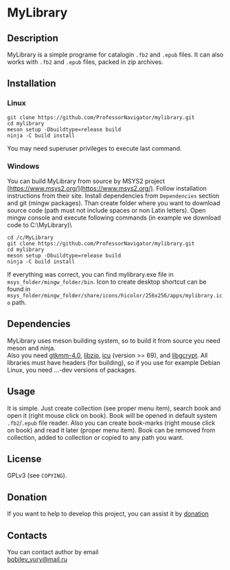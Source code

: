 # MyLibrary

## Description

MyLibrary is a simple programe for catalogin `.fb2` and `.epub` files. It can also works with `.fb2` and `.epub` files, packed in zip archives.

## Installation

### Linux

`git clone https://github.com/ProfessorNavigator/mylibrary.git`\
`cd mylibrary`\
`meson setup -Dbuildtype=release build`\
`ninja -C build install`

You may need superuser privileges to execute last command.

### Windows

You can build MyLibrary from source by MSYS2 project [https://www.msys2.org/](https://www.msys2.org/). Follow installation instructions from their site. Install dependencies from `Dependencies` section and git (mingw packages). Than create folder where you want to download source code (path must not include spaces or non Latin letters). Open mingw console and execute following commands (in example we download code to C:\MyLibrary)\

`cd /c/MyLibrary`\
`git clone https://github.com/ProfessorNavigator/mylibrary.git`\
`cd mylibrary`\
`meson setup -Dbuildtype=release build`\
`ninja -C build install`

If everything was correct, you can find mylibrary.exe file in `msys_folder/mingw_folder/bin`. Icon to create desktop shortcut can be found in `msys_folder/mingw_folder/share/icons/hicolor/256x256/apps/mylibrary.ico` path. 

## Dependencies

MyLibrary uses meson building system, so to build it from source you need meson and ninja.\
Also you need [gtkmm-4.0](http://www.gtkmm.org/),  [libzip](https://libzip.org/), [icu](https://icu.unicode.org/) (version >= 69), and [libgcrypt](https://www.gnupg.org/software/libgcrypt/). All libraries must have headers (for building), so if you use for example Debian Linux, you need ...-dev versions of packages.

## Usage

It is simple. Just create collection (see proper menu item), search book and open it (right mouse click on book). Book will be opened in default system `.fb2`/`.epub` file reader. Also you can create book-marks (right mouse click on book) and read it later (proper menu item). Book can be removed from collection, added to collection or copied to any path you want.

## License

GPLv3 (see `COPYING`).

## Donation

If you want to help to develop this project, you can assist it by [donation](https://yoomoney.ru/to/4100117795409573)

## Contacts

You can contact author by email \
bobilev_yury@mail.ru